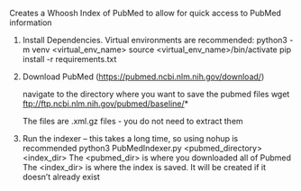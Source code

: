 Creates a Whoosh Index of PubMed to allow for quick access to PubMed information

1) Install Dependencies. Virtual environments are recommended:
   python3 -m venv <virtual_env_name>
   source <virtual_env_name>/bin/activate
   pip install -r requirements.txt
   
2) Download PubMed (https://pubmed.ncbi.nlm.nih.gov/download/)

   navigate to the directory where you want to save the pubmed files
   wget ftp://ftp.ncbi.nlm.nih.gov/pubmed/baseline/*

   The files are .xml.gz files - you do not need to extract them

3) Run the indexer – this takes a long time, so using nohup is recommended
       python3 PubMedIndexer.py <pubmed_directory> <index_dir>
       The <pubmed_dir> is where you downloaded all of Pubmed
       The <index_dir> is where the index is saved. It will be created if it doesn’t already exist
